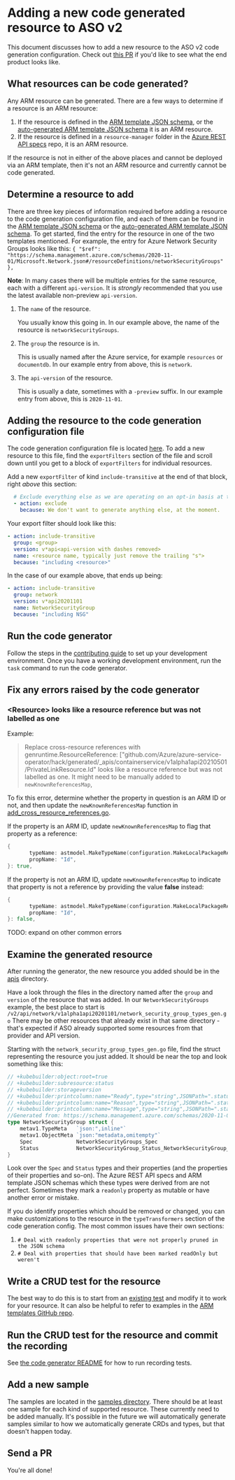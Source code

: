 # Adding a new code generated resource to ASO v2

This document discusses how to add a new resource to the ASO v2 code generation configuration. Check out [this PR](https://github.com/Azure/azure-service-operator/pull/1568) if you'd like to see what the end product looks like.

## What resources can be code generated?
Any ARM resource can be generated. There are a few ways to determine if a resource is an ARM resource:
1. If the resource is defined in the [ARM template JSON schema](https://schema.management.azure.com/schemas/2019-04-01/deploymentTemplate.json), or the [auto-generated ARM template JSON schema](https://schema.management.azure.com/schemas/common/autogeneratedResources.json) it is an ARM resource.
2. If the resource is defined in a `resource-manager` folder in the [Azure REST API specs](https://github.com/Azure/azure-rest-api-specs/tree/main/specification) repo, it is an ARM resource.

If the resource is not in either of the above places and cannot be deployed via an ARM template, then it's not an ARM resource and currently cannot be code generated.

## Determine a resource to add
There are three key pieces of information required before adding a resource to the code generation configuration file, and each of them can be found in the 
[ARM template JSON schema](https://schema.management.azure.com/schemas/2019-04-01/deploymentTemplate.json) or the [auto-generated ARM template JSON schema](https://schema.management.azure.com/schemas/common/autogeneratedResources.json). To get started, find the entry for the resource in one of the two templates mentioned. For example, the entry for Azure Network Security Groups looks like this:
`{ "$ref": "https://schema.management.azure.com/schemas/2020-11-01/Microsoft.Network.json#/resourceDefinitions/networkSecurityGroups" },`

**Note**: In many cases there will be multiple entries for the same resource, each with a different `api-version`. It is _strongly_ recommended that you use the latest available non-preview `api-version`.

1. The `name` of the resource.

   You usually know this going in. In our example above, the name of the resource is `networkSecurityGroups`.
2. The `group` the resource is in. 

   This is usually named after the Azure service, for example `resources` or `documentdb`. In our example entry from above, this is `network`.
3. The `api-version` of the resource.

   This is usually a date, sometimes with a `-preview` suffix. In our example entry from above, this is `2020-11-01`.

## Adding the resource to the code generation configuration file
The code generation configuration file is located [here](https://github.com/Azure/azure-service-operator/blob/main/v2/azure-arm.yaml). To add a new resource to this file, find the `exportFilters` section of the file and scroll down until you get to a block of `exportFilters` for individual resources. 

Add a new `exportFilter` of kind `include-transitive` at the end of that block, right _above_ this section:
```yaml
  # Exclude everything else as we are operating on an opt-in basis at the moment:
  - action: exclude
    because: We don't want to generate anything else, at the moment.
```

Your export filter should look like this:
```yaml
- action: include-transitive
  group: <group>
  version: v*api<api-version with dashes removed>
  name: <resource name, typically just remove the trailing "s">
  because: "including <resource>"
```

In the case of our example above, that ends up being:
```yaml
- action: include-transitive
  group: network
  version: v*api20201101
  name: NetworkSecurityGroup
  because: "including NSG"
```

## Run the code generator

Follow the steps in the [contributing guide](../contributing/) to set up your development environment.
Once you have a working development environment, run the `task` command to run the code generator.

## Fix any errors raised by the code generator

### \<Resource\> looks like a resource reference but was not labelled as one
Example:
>  Replace cross-resource references with genruntime.ResourceReference: 
> ["github.com/Azure/azure-service-operator/hack/generated/_apis/containerservice/v1alpha1api20210501/PrivateLinkResource.Id" looks like a resource reference but was not labelled as one. 
> It might need to be manually added to `newKnownReferencesMap`,

To fix this error, determine whether the property in question is an ARM ID or not, and then update the `newKnownReferencesMap` function 
in [add_cross_resource_references.go](https://github.com/Azure/azure-service-operator/blob/main/v2/tools/generator/internal/codegen/pipeline/add_cross_resource_references.go#:~:text=func-,newknownreferencesmap,-).

If the property is an ARM ID, update `newKnownReferencesMap` to flag that property as a reference:
```go
{
       typeName: astmodel.MakeTypeName(configuration.MakeLocalPackageReference("containerservice", "v1alpha1api20210501"), "PrivateLinkResource"),
       propName: "Id", 
}: true,
```

If the property is not an ARM ID, update `newKnownReferencesMap` to indicate that property is not a reference by providing the value **false** instead:
```go
{
       typeName: astmodel.MakeTypeName(configuration.MakeLocalPackageReference("containerservice", "v1alpha1api20210501"), "PrivateLinkResource"),
       propName: "Id", 
}: false,
``` 

TODO: expand on other common errors

## Examine the generated resource
After running the generator, the new resource you added should be in the [apis](https://github.com/Azure/azure-service-operator/blob/main/v2/api/) directory. 

Have a look through the files in the directory named after the `group` and `version` of the resource that was added.
In our `NetworkSecurityGroups` example, the best place to start is `/v2/api/network/v1alpha1api20201101/network_security_group_types_gen.go`
There may be other resources that already exist in that same directory - that's expected if ASO already supported some resources from that provider and API version.

Starting with the `network_security_group_types_gen.go` file, find the struct representing the resource you just added. It should be near the top and look something like this:
```go
// +kubebuilder:object:root=true
// +kubebuilder:subresource:status
// +kubebuilder:storageversion
// +kubebuilder:printcolumn:name="Ready",type="string",JSONPath=".status.conditions[?(@.type=='Ready')].status"
// +kubebuilder:printcolumn:name="Reason",type="string",JSONPath=".status.conditions[?(@.type=='Ready')].reason"
// +kubebuilder:printcolumn:name="Message",type="string",JSONPath=".status.conditions[?(@.type=='Ready')].message"
//Generated from: https://schema.management.azure.com/schemas/2020-11-01/Microsoft.Network.json#/resourceDefinitions/networkSecurityGroups
type NetworkSecurityGroup struct {
	metav1.TypeMeta   `json:",inline"`
	metav1.ObjectMeta `json:"metadata,omitempty"`
	Spec              NetworkSecurityGroups_Spec                                           `json:"spec,omitempty"`
	Status            NetworkSecurityGroup_Status_NetworkSecurityGroup_SubResourceEmbedded `json:"status,omitempty"`
}
```

Look over the `Spec` and `Status` types and their properties (and the properties of their properties and so-on).
The Azure REST API specs and ARM template JSON schemas which these types were derived from are not perfect. Sometimes they mark a `readonly` property as mutable or have another error or mistake. 

If you do identify properties which should be removed or changed, you can make customizations to the resource in the `typeTransformers` section of the code generation config. The most common issues have their own sections:

1. `# Deal with readonly properties that were not properly pruned in the JSON schema`
2. `# Deal with properties that should have been marked readOnly but weren't`

## Write a CRUD test for the resource
The best way to do this is to start from an [existing test](https://github.com/Azure/azure-service-operator/blob/main/v2/internal/controllers/crd_cosmosdb_mongodb_test.go) and modify it to work for your resource. It can also be helpful to refer to examples in the [ARM templates GitHub repo](https://github.com/Azure/azure-quickstart-templates).

## Run the CRUD test for the resource and commit the recording
See [the code generator README](../contributing/#running-integration-tests) for how to run recording tests.

## Add a new sample
The samples are located in the [samples directory](https://github.com/Azure/azure-service-operator/blob/main/v2/config/samples). There should be at least one sample for each kind of supported resource. These currently need to be added manually. It's possible in the future we will automatically generate samples similar to how we automatically generate CRDs and types, but that doesn't happen today.

## Send a PR
You're all done!
